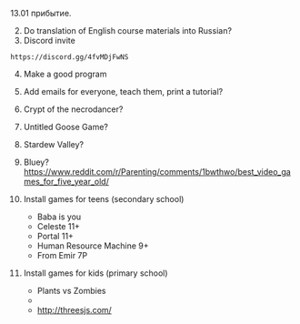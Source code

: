 13.01 прибытие.

2. Do translation of English course materials into Russian?
3. Discord invite
```
https://discord.gg/4fvMDjFwNS
```
4. Make a good program
5. Add emails for everyone, teach them, print a tutorial?

1. Crypt of the necrodancer?
2. Untitled Goose Game?
3. Stardew Valley?
4. Bluey? https://www.reddit.com/r/Parenting/comments/1bwthwo/best_video_games_for_five_year_old/
5. Install games for teens (secondary school)
	- Baba is you
	- Celeste 11+
	- Portal 11+
	- Human Resource Machine 9+
	- From Emir 7P
6. Install games for kids (primary school)
	- Plants vs Zombies
	- 
	- http://threesjs.com/

